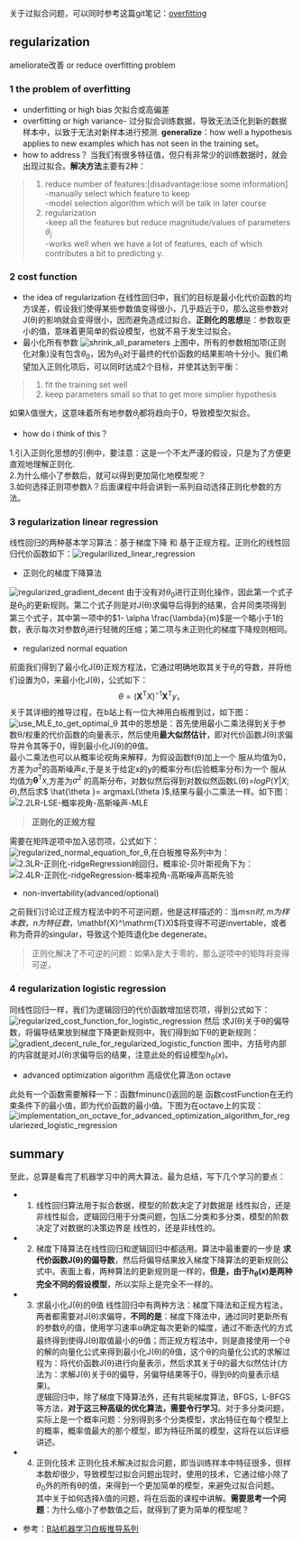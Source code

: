关于过拟合问题，可以同时参考这篇git笔记：[overfitting](https://github.com/Vita112/machine_learning/blob/master/overfitting.md)
##  regularization
ameliorate改善 or reduce overfitting problem
### 1  the problem of overfitting
+ underfitting or high bias 欠拟合或高偏差
+ overfitting or high variance- 过分拟合训练数据，导致无法泛化到新的数据样本中，以致于无法对新样本进行预测.
**generalize**：how well a hypothesis applies to new examples which has not seen in the training set。
+ how to address？
当我们有很多特征值，但只有非常少的训练数据时，就会出现过拟合。**解决方法**主要有2种：
>1. reduce number of features:\[disadvantage:lose some information]<br>
-manually select which feature to keep<br>
-model selection algorithm which will be talk in later course
>2. regularization<br>
-keep all the features but reduce magnitude/values of parameters $θ_j$<br>
-works well when we have a lot of features, each of which contributes a bit to predicting y.
### 2 cost function
+ the idea of regularization
在线性回归中，我们的目标是最小化代价函数的均方误差，假设我们使得某些参数值变得很小，几乎趋近于0，那么这些参数对J(θ)的影响就会变得很小，因而避免造成过拟合。**正则化的思想**是：参数取更小的值，意味着更简单的假设模型，也就不易于发生过拟合。
+ 最小化所有参数
![shrink_all_parameters](https://github.com/Vita112/machine_learning/blob/master/machine_learning%20from%20stanford%20by%20Andrew%20Ng/img/shrink_all_parameters.png)
上图中，所有的参数相加项(正则化对象)没有包含$θ_0$，因为$θ_0$对于最终的代价函数的结果影响十分小。我们希望加入正则化项后，可以同时达成2个目标，并使其达到平衡：
>1. fit the training set well
>2. keep parameters small so that to get more simplier hypothesis

如果λ值很大，这意味着所有地参数$θ_j$都将趋向于0，导致模型欠拟合。
+ how do i think of this？

1.引入正则化思想的引例中，要注意：这是一个不太严谨的假设，只是为了方便更直观地理解正则化.<br>
2.为什么缩小了参数后，就可以得到更加简化地模型呢？<br>
3.如何选择正则项参数λ？后面课程中将会讲到一系列自动选择正则化参数的方法。
### 3 regularization linear regression
线性回归的两种基本学习算法：基于梯度下降 和 基于正规方程。正则化的线性回归代价函数如下：![regularilized_linear_regression](https://github.com/Vita112/machine_learning/blob/master/machine_learning%20from%20stanford%20by%20Andrew%20Ng/img/regularilized_linear_regression.png)
+ 正则化的梯度下降算法

![regularized_gradient_decent](https://github.com/Vita112/machine_learning/blob/master/machine_learning%20from%20stanford%20by%20Andrew%20Ng/img/regularilized_gradient_decent.png)
由于没有对$θ_0$进行正则化操作，因此第一个式子是$θ_0$的更新规则。第二个式子则是对J(θ)求偏导后得到的结果，合并同类项得到第三个式子，其中第一项中的$1- \alpha \frac{\lambda}{m}$是一个略小于1的数，表示每次对参数$θ_j$进行轻微的压缩；第二项与未正则化的梯度下降规则相同。
+ regularized normal equation

前面我们得到了最小化J(θ)正规方程法，它通过明确地取其关于$θ_j$的导数，并将他们设置为0，来最小化J(θ)，公式如下：
$$\theta =(\mathbf{X}^\mathrm{T}X)^{-1}\mathbf{X}^\mathrm{T}y，$$ 关于其详细的推导过程，在b站上有一位大神用白板推到过，如下图：
![use_MLE_to_get_optimal_θ](https://github.com/Vita112/machine_learning/blob/master/machine_learning%20from%20stanford%20by%20Andrew%20Ng/img/2.1LR-%E6%9C%80%E5%B0%8F%E4%BA%8C%E4%B9%98%E6%B3%95%E5%8F%8A%E5%85%B6%E5%87%A0%E4%BD%95%E6%84%8F%E4%B9%89.png)
其中的思想是：首先使用最小二乘法得到关于参数θ/权重的代价函数的向量表示，然后使用**最大似然估计**，即对代价函数J(θ)求偏导并令其等于0，得到最小化J(θ)的θ值。<br>
最小二乘法也可以从概率论视角来解释，为假设函数f(θ)加上一个 服从均值为0，方差为$\sigma^{2}$的高斯噪声$\varepsilon$,于是关于给定x的y的概率分布(后验概率分布)为一个 服从均值为$\mathbf{\theta }^\mathrm{T}x$,方差为$\sigma^{2}$ 的高斯分布，对数似然后得到对数似然函数L(θ)=$logP(Y|X;\theta )$,然后求$ \hat{\theta }= argmaxL(\theta )$,结果与最小二乘法一样。如下图：
![2.2LR-LSE-概率视角-高斯噪声-MLE](https://github.com/Vita112/machine_learning/blob/master/machine_learning%20from%20stanford%20by%20Andrew%20Ng/img/2.2LR-LSE-%E6%A6%82%E7%8E%87%E8%A7%86%E8%A7%92-%E9%AB%98%E6%96%AF%E5%99%AA%E5%A3%B0-MLE.png)
>**正则化的正规方程**

需要在矩阵逆项中加入惩罚项，公式如下：
![regularized_normal_equation_for_θ](https://github.com/Vita112/machine_learning/blob/master/machine_learning%20from%20stanford%20by%20Andrew%20Ng/img/regularized_normal_equation_for_%CE%B8.png),在白板推导系列中为：
![2.3LR-正则化-ridgeRegression岭回归](https://github.com/Vita112/machine_learning/blob/master/machine_learning%20from%20stanford%20by%20Andrew%20Ng/img/2.3LR-%E6%AD%A3%E5%88%99%E5%8C%96-ridgeRegression%E5%B2%AD%E5%9B%9E%E5%BD%92.png)，概率论-贝叶斯视角下为：
![2.4LR-正则化-ridgeRegression-概率视角-高斯噪声高斯先验](https://github.com/Vita112/machine_learning/blob/master/machine_learning%20from%20stanford%20by%20Andrew%20Ng/img/2.4LR-%E6%AD%A3%E5%88%99%E5%8C%96-ridgeRegression-%E6%A6%82%E7%8E%87%E8%A7%86%E8%A7%92-%E9%AB%98%E6%96%AF%E5%99%AA%E5%A3%B0%E9%AB%98%E6%96%AF%E5%85%88%E9%AA%8C.png)
+ non-invertability(advanced/optional)

之前我们讨论过正规方程法中的不可逆问题，他是这样描述的：当$m\leqslant$n$时,m为样本数，n为特征数，$\mathbf{X}^\mathrm{T}X)$将变得不可逆invertable，或者称为奇异的singular，导致这个矩阵退化be degenerate。
>正则化解决了不可逆的问题：如果λ是大于零的，那么逆项中的矩阵将变得可逆，
### 4 regularization logistic regression

同线性回归一样，我们为逻辑回归的代价函数增加惩罚项，得到公式如下：
![regularized_cost_function_for_logistic_regression](https://github.com/Vita112/machine_learning/blob/master/machine_learning%20from%20stanford%20by%20Andrew%20Ng/img/regularized_cost_function_for_logistic_regression.png)
然后 求J(θ)关于θ的偏导数，将偏导结果放到梯度下降更新规则中，我们得到如下θ的更新规则：
![gradient_decent_rule_for_regularized_logistic_function](https://github.com/Vita112/machine_learning/blob/master/machine_learning%20from%20stanford%20by%20Andrew%20Ng/img/gradient_decent_rule_for_regularized_logistic_function.png)
图中，方括号内部的内容就是对J(θ)求偏导后的结果，注意此处的假设模型$h_{\theta }(x)$。
+ advanced optimization algorithm 高级优化算法on octave

此处有一个函数需要解释一下：函数fminunc()返回的是 函数costFunction在无约束条件下的最小值，即为代价函数的最小值。下图为在octave上的实现：
![implementation_on_octave_for_advanced_optimization_algorithm_for_regulariezed_logistic_regression](https://github.com/Vita112/machine_learning/blob/master/machine_learning%20from%20stanford%20by%20Andrew%20Ng/img/implementation_on_octave_for_advanced_optimization_algorithm_for_regulariezed_logistic_regression.png)

## summary
至此，总算是看完了机器学习中的两大算法，最为总结，写下几个学习的要点：
+ 1. 线性回归算法用于拟合数据，模型的阶数决定了对数据是 线性拟合，还是非线性拟合。逻辑回归用于分类问题，包括二分类和多分类，模型的阶数决定了对数据的决策边界是 线性的，还是非线性的。
+ 2. 梯度下降算法在线性回归和逻辑回归中都适用。算法中最重要的一步是 **求代价函数J(θ)的偏导数**，然后将偏导结果放入梯度下降算法的更新规则公式中。表面上看，两种算法的更新规则是一样的，**但是，由于$h_{\theta }(x)$是两种完全不同的假设模型**，所以实际上是完全不一样的。
+ 3. 求最小化J(θ)的θ值
线性回归中有两种方法：梯度下降法和正规方程法，两者都需要对J(θ)求偏导，**不同的是**：梯度下降法中，通过同时更新所有的参数$θ_j$的值，使用学习速率α确定每次更新的幅度，通过不断迭代的方式最终得到使得J(θ)取值最小的θ值；而正规方程法中，则是直接使用一个θ的解的向量化公式来得到最小化J(θ)的θ值，这个θ的向量化公式的求解过程为：将代价函数J(θ)进行向量表示，然后求其关于θ的最大似然估计(方法为：求解J(θ)关于θ的偏导，另偏导结果等于0，得到θ的向量表示结果)。<br>
逻辑回归中，除了梯度下降算法外，还有共轭梯度算法，BFGS，L-BFGS等方法，**对于这三种高级的优化算法，需要令行学习**。对于多分类问题，实际上是一个概率问题：分别得到多个分类模型，求出特征在每个模型上的概率，概率值最大的那个模型，即为特征所属的模型，这将在以后详细讲述。
+ 4. 正则化技术
正则化技术解决过拟合问题，即当训练样本中特征很多，但样本数却很少，导致模型过拟合问题出现时，使用的技术，它通过缩小除了$θ_0$外的所有θ的值，来得到一个更加简单的模型，来避免过拟合问题。<br>
其中关于如何选择λ值的问题，将在后面的课程中讲解。**需要思考一个问题**：为什么缩小了参数值之后，就得到了更为简单的模型呢？

+ 参考：[B站机器学习白板推导系列](https://space.bilibili.com/97068901/video)
